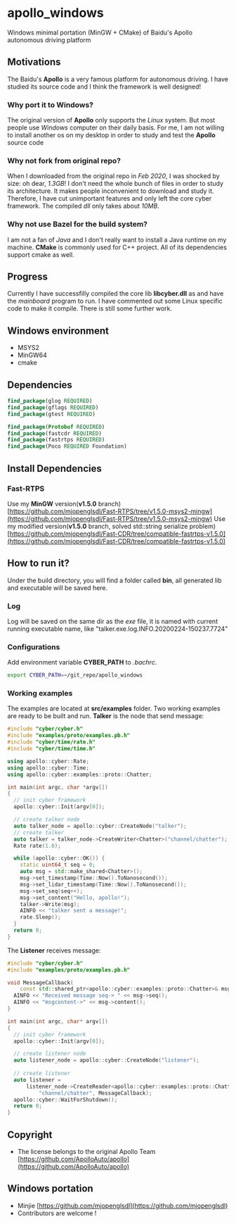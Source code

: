 # apollo_windows
Windows minimal portation (MinGW + CMake) of Baidu's Apollo autonomous driving platform

## Motivations
The Baidu's **Apollo** is a very famous platform for autonomous driving.
I have studied its source code and I think the framework is well designed!

### Why port it to Windows?
The original version of **Apollo** only supports the *Linux* system.
But most people use *Windows* computer on their daily basis. For me, I am not willing to install another os on my desktop in order to study and test the **Apollo** source code

### Why not fork from original repo?
When I downloaded from the original repo in *Feb 2020*, I was shocked by size: oh dear, *1.3GB*! I don't need the whole bunch of files in order to study its architecture. It makes people inconvenient to download and study it. Therefore, I have cut unimportant features and only left the core cyber framework. The compiled *dll* only takes about *10MB*.

### Why not use Bazel for the build system?
I am not a fan of *Java* and I don't really want to install a Java runtime on my machine. 
**CMake** is commonly used for C++ project. All of its dependencies support cmake as well.


## Progress
Currently I have successfilly compiled the core lib **libcyber.dll** as and have the *mainboard* program to run. I have commented out some Linux specific code to make it compile. There is still some further work.


## Windows environment
* MSYS2
* MinGW64
* cmake

## Dependencies
```cmake
find_package(glog REQUIRED)
find_package(gflags REQUIRED)
find_package(gtest REQUIRED)

find_package(Protobuf REQUIRED)
find_package(fastcdr REQUIRED)
find_package(fastrtps REQUIRED)
find_package(Poco REQUIRED Foundation)
```

## Install Dependencies
### Fast-RTPS
Use my **MinGW** version(**v1.5.0** branch) [https://github.com/mjopenglsdl/Fast-RTPS/tree/v1.5.0-msys2-mingw](https://github.com/mjopenglsdl/Fast-RTPS/tree/v1.5.0-msys2-mingw)
Use my modified version(**v1.5.0** branch, solved std::string serialize problem) [https://github.com/mjopenglsdl/Fast-CDR/tree/compatible-fastrtps-v1.5.0](https://github.com/mjopenglsdl/Fast-CDR/tree/compatible-fastrtps-v1.5.0)



## How to run it?
Under the build directory, you will find a folder called **bin**, all generated lib and executable will be saved here.

### Log
Log will be saved on the same dir as the *exe* file, it is named with current running executable name, like "talker.exe.log.INFO.20200224-150237.7724"

### Configurations
Add environment variable **CYBER_PATH** to *.bachrc*.
```bash
export CYBER_PATH=~/git_repo/apollo_windows
```

### Working examples
The examples are located at **src/examples** folder.
Two working examples are ready to be built and run. **Talker** is the node that send message:
```C++
#include "cyber/cyber.h"
#include "examples/proto/examples.pb.h"
#include "cyber/time/rate.h"
#include "cyber/time/time.h"

using apollo::cyber::Rate;
using apollo::cyber::Time;
using apollo::cyber::examples::proto::Chatter;

int main(int argc, char *argv[]) 
{
  // init cyber framework
  apollo::cyber::Init(argv[0]);

  // create talker node
  auto talker_node = apollo::cyber::CreateNode("talker");
  // create talker
  auto talker = talker_node->CreateWriter<Chatter>("channel/chatter");
  Rate rate(1.0);

  while (apollo::cyber::OK()) {
    static uint64_t seq = 0;
    auto msg = std::make_shared<Chatter>();
    msg->set_timestamp(Time::Now().ToNanosecond());
    msg->set_lidar_timestamp(Time::Now().ToNanosecond());
    msg->set_seq(seq++);
    msg->set_content("Hello, apollo!");
    talker->Write(msg);
    AINFO << "talker sent a message!";
    rate.Sleep();
  }
  return 0;
}
```

The **Listener** receives message:
```C++
#include "cyber/cyber.h"
#include "examples/proto/examples.pb.h"

void MessageCallback(
    const std::shared_ptr<apollo::cyber::examples::proto::Chatter>& msg) {
  AINFO << "Received message seq-> " << msg->seq();
  AINFO << "msgcontent->" << msg->content();
}

int main(int argc, char* argv[]) 
{
  // init cyber framework
  apollo::cyber::Init(argv[0]);

  // create listener node
  auto listener_node = apollo::cyber::CreateNode("listener");
  
  // create listener
  auto listener =
      listener_node->CreateReader<apollo::cyber::examples::proto::Chatter>(
          "channel/chatter", MessageCallback);
  apollo::cyber::WaitForShutdown();
  return 0;
}
```


## Copyright
* The license belongs to the original Apollo Team [https://github.com/ApolloAuto/apollo](https://github.com/ApolloAuto/apollo)


## Windows portation
* Minjie [https://github.com/mjopenglsdl](https://github.com/mjopenglsdl)
* Contributors are welcome !
